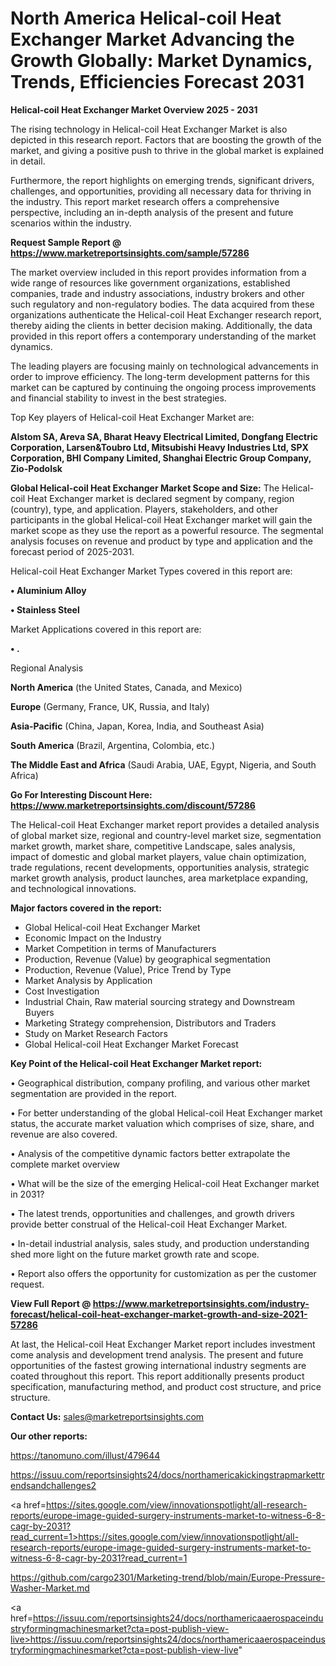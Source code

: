 # North America Helical-coil Heat Exchanger Market Advancing the Growth Globally: Market Dynamics, Trends, Efficiencies Forecast 2031

<Strong> Helical-coil Heat Exchanger Market Overview 2025 - 2031</strong>

The rising technology in Helical-coil Heat Exchanger Market is also depicted in this research report. Factors that are boosting the growth of the market, and giving a positive push to thrive in the global market is explained in detail.

Furthermore, the report highlights on emerging trends, significant drivers, challenges, and opportunities, providing all necessary data for thriving in the industry. This report market research offers a comprehensive perspective, including an in-depth analysis of the present and future scenarios within the industry.

<strong>Request Sample Report @ <a href=https://www.marketreportsinsights.com/sample/57286>https://www.marketreportsinsights.com/sample/57286</a></strong>

The market overview included in this report provides information from a wide range of resources like government organizations, established companies, trade and industry associations, industry brokers and other such regulatory and non-regulatory bodies. The data acquired from these organizations authenticate the Helical-coil Heat Exchanger research report, thereby aiding the clients in better decision making. Additionally, the data provided in this report offers a contemporary understanding of the market dynamics.

The leading players are focusing mainly on technological advancements in order to improve efficiency. The long-term development patterns for this market can be captured by continuing the ongoing process improvements and financial stability to invest in the best strategies.

Top Key players of Helical-coil Heat Exchanger Market are:

<strong>Alstom SA, Areva SA, Bharat Heavy Electrical Limited, Dongfang Electric Corporation, Larsen&Toubro Ltd, Mitsubishi Heavy Industries Ltd, SPX Corporation, BHI Company Limited, Shanghai Electric Group Company, Zio-Podolsk</strong>

<strong><b>Global Helical-coil Heat Exchanger Market Scope and Size:</b></strong>
The Helical-coil Heat Exchanger market is declared segment by company, region (country), type, and application. Players, stakeholders, and other participants in the global Helical-coil Heat Exchanger market will gain the market scope as they use the report as a powerful resource. The segmental analysis focuses on revenue and product by type and application and the forecast period of 2025-2031.

Helical-coil Heat Exchanger Market Types covered in this report are:

<strong>• Aluminium Alloy

• Stainless Steel</strong>

Market Applications covered in this report are:

<strong>• .</strong> 

Regional Analysis

<strong>North America</strong> (the United States, Canada, and Mexico)

<strong>Europe</strong> (Germany, France, UK, Russia, and Italy)

<strong>Asia-Pacific</strong> (China, Japan, Korea, India, and Southeast Asia)

<strong>South America</strong> (Brazil, Argentina, Colombia, etc.)

<strong>The Middle East and Africa</strong> (Saudi Arabia, UAE, Egypt, Nigeria, and South Africa)

<strong>Go For Interesting Discount Here: <a href=https://www.marketreportsinsights.com/discount/57286>https://www.marketreportsinsights.com/discount/57286</a></strong>

The Helical-coil Heat Exchanger market report provides a detailed analysis of global market size, regional and country-level market size, segmentation market growth, market share, competitive Landscape, sales analysis, impact of domestic and global market players, value chain optimization, trade regulations, recent developments, opportunities analysis, strategic market growth analysis, product launches, area marketplace expanding, and technological innovations.

<strong><b>Major factors covered in the report:</b></strong>
<ul>
  <li>Global Helical-coil Heat Exchanger Market </li>
  <li>Economic Impact on the Industry</li>
  <li>Market Competition in terms of Manufacturers</li>
  <li>Production, Revenue (Value) by geographical segmentation</li>
  <li>Production, Revenue (Value), Price Trend by Type</li>
  <li>Market Analysis by Application</li>
  <li>Cost Investigation</li>
  <li>Industrial Chain, Raw material sourcing strategy and Downstream Buyers</li>
  <li>Marketing Strategy comprehension, Distributors and Traders</li>
  <li>Study on Market Research Factors</li>
  <li>Global Helical-coil Heat Exchanger Market Forecast</li>
</ul>

<strong><b>Key Point of the Helical-coil Heat Exchanger Market report:</b></strong>

• Geographical distribution, company profiling, and various other market segmentation are provided in the report.

• For better understanding of the global Helical-coil Heat Exchanger market status, the accurate market valuation which comprises of size, share, and revenue are also covered.

• Analysis of the competitive dynamic factors better extrapolate the complete market overview

• What will be the size of the emerging Helical-coil Heat Exchanger market in 2031?

• The latest trends, opportunities and challenges, and growth drivers provide better construal of the Helical-coil Heat Exchanger Market.

• In-detail industrial analysis, sales study, and production understanding shed more light on the future market growth rate and scope.

• Report also offers the opportunity for customization as per the customer request.

<strong><b>View Full Report @ <a href=https://www.marketreportsinsights.com/industry-forecast/helical-coil-heat-exchanger-market-growth-and-size-2021-57286>https://www.marketreportsinsights.com/industry-forecast/helical-coil-heat-exchanger-market-growth-and-size-2021-57286</a></b></strong>


At last, the Helical-coil Heat Exchanger Market report includes investment come analysis and development trend analysis. The present and future opportunities of the fastest growing international industry segments are coated throughout this report. This report additionally presents product specification, manufacturing method, and product cost structure, and price structure.

<strong>Contact Us:</strong>
sales@marketreportsinsights.com

<strong>Our other reports:</strong>

<a href=https://tanomuno.com/illust/479644>https://tanomuno.com/illust/479644</a>

<a href=https://issuu.com/reportsinsights24/docs/northamericakickingstrapmarkettrendsandchallenges2>https://issuu.com/reportsinsights24/docs/northamericakickingstrapmarkettrendsandchallenges2</a>

<a href=https://sites.google.com/view/innovationspotlight/all-research-reports/europe-image-guided-surgery-instruments-market-to-witness-6-8-cagr-by-2031?read_current=1>https://sites.google.com/view/innovationspotlight/all-research-reports/europe-image-guided-surgery-instruments-market-to-witness-6-8-cagr-by-2031?read_current=1</a>

<a href=https://github.com/cargo2301/Marketing-trend/blob/main/Europe-Pressure-Washer-Market.md>https://github.com/cargo2301/Marketing-trend/blob/main/Europe-Pressure-Washer-Market.md</a>

<a href=https://issuu.com/reportsinsights24/docs/northamericaaerospaceindustryformingmachinesmarket?cta=post-publish-view-live>https://issuu.com/reportsinsights24/docs/northamericaaerospaceindustryformingmachinesmarket?cta=post-publish-view-live</a>"
